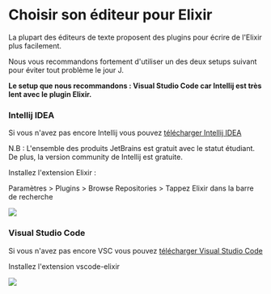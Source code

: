 # Choisir son éditeur pour Elixir

La plupart des éditeurs de texte proposent des plugins pour écrire de l'Elixir plus facilement.

Nous vous recommandons fortement d'utiliser un des deux setups suivant pour éviter tout problème le jour J.

**Le setup que nous recommandons : Visual Studio Code car Intellij est très lent avec le plugin Elixir.**

### Intellij IDEA


Si vous n'avez pas encore Intellij vous pouvez [télécharger Intellij IDEA](https://www.jetbrains.com/idea/download/#section=mac)

N.B : L'ensemble des produits JetBrains est gratuit avec le statut étudiant. De plus, la version community de Intellij est gratuite.

Installez l'extension Elixir :

Paramètres > Plugins > Browse Repositories > Tappez Elixir dans la barre de recherche

![](https://i.imgur.com/B09doeI.jpg)

### Visual Studio Code

Si vous n'avez pas encore VSC vous pouvez [télécharger Visual Studio Code](https://code.visualstudio.com/)

Installez l'extension vscode-elixir

![](https://i.imgur.com/CPz8IPp.gif)







 


